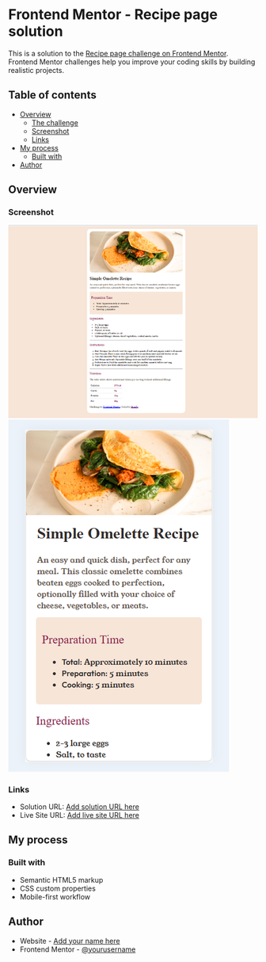 # Frontend Mentor - Recipe page solution

This is a solution to the [Recipe page challenge on Frontend Mentor](https://www.frontendmentor.io/challenges/recipe-page-KiTsR8QQKm). Frontend Mentor challenges help you improve your coding skills by building realistic projects.

## Table of contents

- [Overview](#overview)
  - [The challenge](#the-challenge)
  - [Screenshot](#screenshot)
  - [Links](#links)
- [My process](#my-process)
  - [Built with](#built-with)
- [Author](#author)

## Overview

### Screenshot

![](./screenshots/Screenshot_1.png)
![](./screenshots/Screenshot_2.png)

### Links

- Solution URL: [Add solution URL here](https://github.com/BCEESAY10/recipe-page-challenge)
- Live Site URL: [Add live site URL here](https://bceesay10.github.io/recipe-page-challenge/)

## My process

### Built with

- Semantic HTML5 markup
- CSS custom properties
- Mobile-first workflow

## Author

- Website - [Add your name here](bamfa-portfolio.vercel.app)
- Frontend Mentor - [@yourusername](https://www.frontendmentor.io/profile/BCEESAY10)
